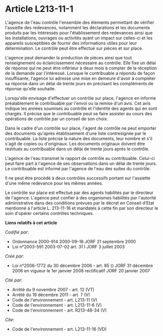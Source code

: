 # Article L213-11-1

L'agence de l'eau contrôle l'ensemble des éléments permettant de vérifier l'assiette des redevances, notamment les
déclarations et les documents produits par les intéressés pour l'établissement des redevances ainsi que les installations,
ouvrages ou activités ayant un impact sur celles-ci et les appareils susceptibles de fournir des informations utiles pour
leur détermination. Le contrôle peut être effectué sur pièces et sur place.

L'agence peut demander la production de pièces ainsi que tout renseignement ou éclaircissement nécessaire au contrôle. Elle
fixe un délai de réponse qui ne peut être inférieur à deux mois à compter de la réception de la demande par l'intéressé.
Lorsque le contribuable a répondu de façon insuffisante, l'agence lui adresse une mise en demeure d'avoir à compléter sa
réponse dans un délai de trente jours en précisant les compléments de réponse qu'elle souhaite.

Lorsqu'elle envisage d'effectuer un contrôle sur place, l'agence en informe préalablement le contribuable par l'envoi ou la
remise d'un avis. Cet avis indique les années soumises au contrôle et l'identité des agents qui en sont chargés. Il précise
que le contribuable peut se faire assister au cours des opérations de contrôle par un conseil de son choix.

Dans le cadre d'un contrôle sur place, l'agent de contrôle ne peut emporter des documents qu'après établissement d'une liste
contresignée par le contribuable. La liste précise la nature des documents, leur nombre et s'il s'agit de copies ou
d'originaux. Les documents originaux doivent être restitués au contribuable dans un délai de trente jours après le contrôle.

L'agence de l'eau transmet le rapport de contrôle au contribuable. Celui-ci peut faire part à l'agence de ses observations
dans un délai de trente jours. Le contribuable est informé par l'agence de l'eau des suites du contrôle.

Il ne peut être procédé à deux contrôles successifs portant sur l'assiette d'une même redevance pour les mêmes années.

Le contrôle sur place est effectué par des agents habilités par le directeur de l'agence. L'agence peut confier à des
organismes habilités par l'autorité administrative dans des conditions prévues par le décret en Conseil d'Etat mentionné à
l'article L. 213-11-16 et mandatés à cette fin par son directeur le soin d'opérer certains contrôles techniques.

**Liens relatifs à cet article**

_Codifié par_:

  - Ordonnance 2000-914 2000-09-18 JORF 21 septembre 2000
  - Loi n°2003-591 2003-07-02 art. 31 I JORF 3 juillet 2003

_Créé par_:

  - Loi n°2006-1772 du 30 décembre 2006 - art. 85 () JORF 31 décembre 2006 en vigueur le 1er janvier 2008 rectificatif JORF 20 janvier 2007

_Cité par_:

  - Arrêté du 9 novembre 2007 - art. 12 (VT)
  - Arrêté du 19 décembre 2011 - art. 7 (V)
  - Code de l'environnement - art. L213-11 (V)
  - Code de l'environnement - art. L213-11-6 (V)
  - Code de l'environnement - art. R213-48-34 (V)

_Cite_:

  - Code de l'environnement - art. L213-11-16 (VD)
